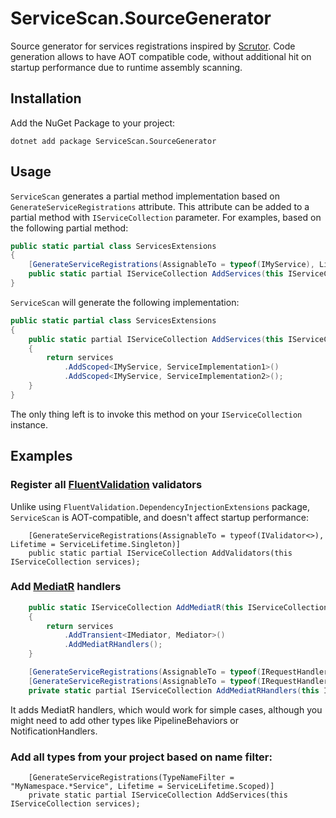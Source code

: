# ServiceScan.SourceGenerator

Source generator for services registrations inspired by [Scrutor](https://github.com/khellang/Scrutor/).
Code generation allows to have AOT compatible code, without additional hit on startup performance due to runtime assembly scanning.

## Installation 
Add the NuGet Package to your project:
```
dotnet add package ServiceScan.SourceGenerator
```

## Usage

`ServiceScan` generates a partial method implementation based on `GenerateServiceRegistrations` attribute. This attribute can be added to a partial method with `IServiceCollection` parameter. 
For examples, based on the following partial method:
```csharp
public static partial class ServicesExtensions
{
    [GenerateServiceRegistrations(AssignableTo = typeof(IMyService), Lifetime = ServiceLifetime.Scoped)]
    public static partial IServiceCollection AddServices(this IServiceCollection services);
}
```

`ServiceScan` will generate the following implementation:
```csharp
public static partial class ServicesExtensions
{
    public static partial IServiceCollection AddServices(this IServiceCollection services)
    {
        return services
            .AddScoped<IMyService, ServiceImplementation1>()
            .AddScoped<IMyService, ServiceImplementation2>();
    }
}
```

The only thing left is to invoke this method on your `IServiceCollection` instance.

## Examples

### Register all [FluentValidation](https://github.com/FluentValidation/FluentValidation) validators
Unlike using `FluentValidation.DependencyInjectionExtensions` package, `ServiceScan` is AOT-compatible, and doesn't affect startup performance:
```chsarp
    [GenerateServiceRegistrations(AssignableTo = typeof(IValidator<>), Lifetime = ServiceLifetime.Singleton)]
    public static partial IServiceCollection AddValidators(this IServiceCollection services);
```

### Add [MediatR](https://github.com/jbogard/MediatR) handlers
```csharp
    public static IServiceCollection AddMediatR(this IServiceCollection services)
    {
        return services
            .AddTransient<IMediator, Mediator>()
            .AddMediatRHandlers();
    }

    [GenerateServiceRegistrations(AssignableTo = typeof(IRequestHandler<>), Lifetime = ServiceLifetime.Transient)]
    [GenerateServiceRegistrations(AssignableTo = typeof(IRequestHandler<,>), Lifetime = ServiceLifetime.Transient)]
    private static partial IServiceCollection AddMediatRHandlers(this IServiceCollection services);
```
It adds MediatR handlers, which would work for simple cases, although you might need to add other types like PipelineBehaviors or NotificationHandlers.

### Add all types from your project based on name filter:
```chsarp
    [GenerateServiceRegistrations(TypeNameFilter = "MyNamespace.*Service", Lifetime = ServiceLifetime.Scoped)]
    private static partial IServiceCollection AddServices(this IServiceCollection services);
```
